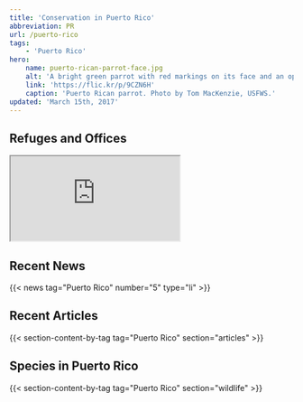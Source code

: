 ```yaml
---
title: 'Conservation in Puerto Rico'
abbreviation: PR
url: /puerto-rico
tags:
    - 'Puerto Rico'
hero:
    name: puerto-rican-parrot-face.jpg
    alt: 'A bright green parrot with red markings on its face and an open beak.'
    link: 'https://flic.kr/p/9CZN6H'
    caption: 'Puerto Rican parrot. Photo by Tom MacKenzie, USFWS.'
updated: 'March 15th, 2017'
---
```


## Refuges and Offices
<iframe src="https://usfws.github.io/southeast-mega-map/?state=PR&scroll=false" class="state-map"></iframe>

## Recent News
{{< news tag="Puerto Rico" number="5" type="li" >}}

## Recent Articles
{{< section-content-by-tag tag="Puerto Rico" section="articles" >}}

## Species in Puerto Rico
{{< section-content-by-tag tag="Puerto Rico" section="wildlife" >}}
